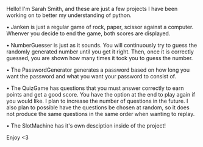 Hello! I'm Sarah Smith, and these are just a few projects I have been working on to better my understanding of python.

• Janken is just a regular game of rock, paper, scissor against a computer. Whenver you decide to end the game, both scores are displayed.

• NumberGuesser is just as it sounds. You will continuously try to guess the randomly generated number until you get it right. Then, once it is correctly guessed, you are shown how many times it took you to guess the number.

• The PasswordGenerator generates a password based on how long you want the password and what you want your password to consist of.

• The QuizGame has questions that you must answer correctly to earn points and get a good score. You have the option at the end to play again if you would like. I plan to increase the number of questions in the future. I also plan to possible have the questions be chosen at random, so it does not produce the same questions in the same order when wanting to replay.

• The SlotMachine has it's own desciption inside of the project!

Enjoy <3
